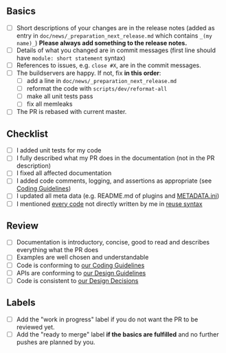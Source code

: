 <!--
Check relevant points but **please do not remove entries**.
-->

## Basics

<!--
These points need to be fulfilled for every PR.
-->

- [ ] Short descriptions of your changes are in the release notes
      (added as entry in `doc/news/_preparation_next_release.md` which
      contains `_(my name)_`)
      **Please always add something to the release notes.**
- [ ] Details of what you changed are in commit messages
      (first line should have `module: short statement` syntax)
- [ ] References to issues, e.g. `close #X`, are in the commit messages.
- [ ] The buildservers are happy. If not, fix **in this order**:
  - [ ] add a line in `doc/news/_preparation_next_release.md`
  - [ ] reformat the code with `scripts/dev/reformat-all`
  - [ ] make all unit tests pass
  - [ ] fix all memleaks
- [ ] The PR is rebased with current master.

<!--
If you have any troubles fulfilling these criteria, please write
about the trouble as comment in the PR. We will help you,
but we cannot accept PRs that do not fulfill the basics.
-->

## Checklist

<!--
For docu fixes, spell checking, and similar none of these points below
need to be checked.
-->

- [ ] I added unit tests for my code
- [ ] I fully described what my PR does in the documentation
      (not in the PR description)
- [ ] I fixed all affected documentation
- [ ] I added code comments, logging, and assertions as appropriate (see [Coding Guidelines](https://master.libelektra.org/doc/CODING.md))
- [ ] I updated all meta data (e.g. README.md of plugins and [METADATA.ini](https://master.libelektra.org/doc/METADATA.ini))
- [ ] I mentioned [every code](/.reuse/dep5) not directly written by me in [reuse syntax](https://reuse.software/)

## Review

<!--
Reviewers should check the following.
-->

- [ ] Documentation is introductory, concise, good to read and describes everything what the PR does
- [ ] Examples are well chosen and understandable
- [ ] Code is conforming to [our Coding Guidelines](https://master.libelektra.org/doc/CODING.md)
- [ ] APIs are conforming to [our Design Guidelines](https://master.libelektra.org/doc/DESIGN.md)
- [ ] Code is consistent to [our Design Decisions](https://master.libelektra.org/doc/decisions)

## Labels

<!--
If you are already Elektra developer, please adjust the labels.
Otherwise, write a comment and it will be done for you.
-->

- [ ] Add the "work in progress" label if you do not want the PR to be reviewed yet.
- [ ] Add the "ready to merge" label **if the basics are fulfilled** and no further pushes are planned by you.
